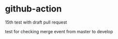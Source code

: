 # github-action

15th test with draft pull request

test for checking merge event from master to develop
```
